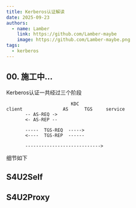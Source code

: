 ```yaml
---
title: Kerberos认证解读
date: 2025-09-23
authors:
  - name: Lamber
    link: https://github.com/Lamber-maybe
    image: https://github.com/Lamber-maybe.png
tags:
  - kerberos
---
```


## 00. 施工中...

Kerberos认证一共经过三个阶段

```
                        KDC
client               AS      TGS     service
       -- AS-REQ ->
       <- AS-REP --
       
       -----  TGS-REQ  ----->
       <----  TGS-REP  ------
       
       ----------------------------> 

```


细节如下


## S4U2Self



## S4U2Proxy